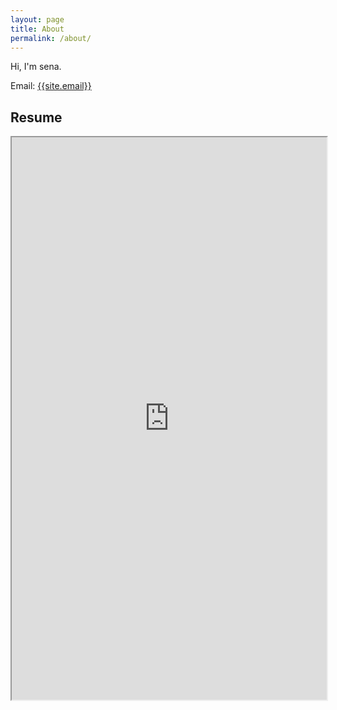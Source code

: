 ```yaml
---
layout: page
title: About
permalink: /about/
---
```

<p>
Hi, I'm sena.
</p>

Email: <a href="mailto:{{site.email}}?Subject=From Blog Site:">{{site.email}}</a>

## Resume
<iframe src="https://helenaferdy.github.io/static/img/resume.png" width="100%" height="900"></iframe>
